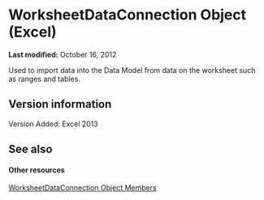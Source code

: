 
# WorksheetDataConnection Object (Excel)

 **Last modified:** October 16, 2012

Used to import data into the Data Model from data on the worksheet such as ranges and tables.

## Version information

Version Added: Excel 2013 


## See also


#### Other resources


 [WorksheetDataConnection Object Members](a86803fe-2598-3126-aadc-704c7af067e7.md)
